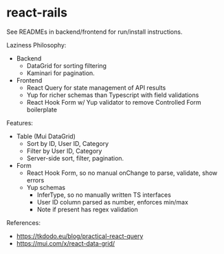 # react-rails

See READMEs in backend/frontend for run/install instructions.

Laziness Philosophy:
* Backend
  * DataGrid for sorting filtering
  * Kaminari for pagination.
* Frontend
  * React Query for state management of API results
  * Yup for richer schemas than Typescript with field validations
  * React Hook Form w/ Yup validator to remove Controlled Form boilerplate

Features:
* Table (Mui DataGrid)
  * Sort by ID, User ID, Category
  * Filter by User ID, Category
  * Server-side sort, filter, pagination.
* Form
  * React Hook Form, so no manual onChange to parse, validate, show errors
  * Yup schemas
    * InferType, so no manually written TS interfaces
    * User ID column parsed as number, enforces min/max
    * Note if present has regex validation

References:
* https://tkdodo.eu/blog/practical-react-query
* https://mui.com/x/react-data-grid/